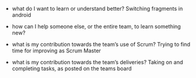 -   what do I want to learn or understand better?
    Switching fragments in android
-   how can I help someone else, or the entire team, to learn something new?

-   what is my contribution towards the team’s use of Scrum?
    Trying to find time for improving as Scrum Master
-   what is my contribution towards the team’s deliveries?
    Taking on and completing tasks, as posted on the teams board